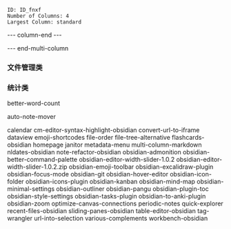 

```start-multi-column
ID: ID_fnxf
Number of Columns: 4
Largest Column: standard
```
--- column-end ---



--- end-multi-column


### 文件管理类
### 统计类
better-word-count



auto-note-mover

calendar
cm-editor-syntax-highlight-obsidian
convert-url-to-iframe
dataview
emoji-shortcodes
file-order
file-tree-alternative
flashcards-obsidian
homepage
janitor
metadata-menu
multi-column-markdown
nldates-obsidian
note-refactor-obsidian
obsidian-admonition
obsidian-better-command-palette
obsidian-editor-width-slider-1.0.2
obsidian-editor-width-slider-1.0.2.zip
obsidian-emoji-toolbar
obsidian-excalidraw-plugin
obsidian-focus-mode
obsidian-git
obsidian-hover-editor
obsidian-icon-folder
obsidian-icons-plugin
obsidian-kanban
obsidian-mind-map
obsidian-minimal-settings
obsidian-outliner
obsidian-pangu
obsidian-plugin-toc
obsidian-style-settings
obsidian-tasks-plugin
obsidian-to-anki-plugin
obsidian-zoom
optimize-canvas-connections
periodic-notes
quick-explorer
recent-files-obsidian
sliding-panes-obsidian
table-editor-obsidian
tag-wrangler
url-into-selection
various-complements
workbench-obsidian